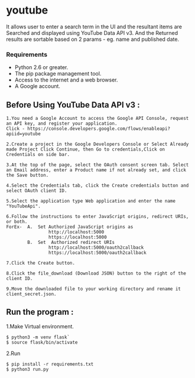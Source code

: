 # youtube

It allows user to enter a search term in the UI and the resultant items are Searched and displayed using YouTube Data API v3.
And the Returned results are sortable based on 2 params - eg. name and published date.

### Requirements
* Python 2.6 or greater.
* The pip package management tool.
* Access to the internet and a web browser.
* A Google account.

## Before Using YouTube Data API v3 :

    1.You need a Google Account to access the Google API Console, request an API key, and register your application.
    Click - https://console.developers.google.com/flows/enableapi?apiid=youtube

    2.Create a project in the Google Developers Console or Select Already made Project Click Continue, then Go to credentials,Click on Credentials on side bar.

    3.At the top of the page, select the OAuth consent screen tab. Select an Email address, enter a Product name if not already set, and click the Save button.

    4.Select the Credentials tab, click the Create credentials button and select OAuth client ID.

    5.Select the application type Web application and enter the name "YouTubeApi". 
    
    6.Follow the instructions to enter JavaScript origins, redirect URIs, or both.
    ForEx-  A.  Set Authorized JavaScript origins as 
                 	http://localhost:5000
                    https://localhost:5000 
            B.  Set  Authorized redirect URIs
                    http://localhost:5000/oauth2callback 
                    https://localhost:5000/oauth2callback 

    7.Click the Create button.

    8.Click the file_download (Download JSON) button to the right of the client ID.

    9.Move the downloaded file to your working directory and rename it client_secret.json.




## Run the program :

1.Make Virtual environment.

```
$ python3 -m venv flask`
$ source flask/bin/activate
```

2.Run 

```
$ pip install -r requirements.txt
$ python3 run.py
```







